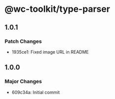 # @wc-toolkit/type-parser

## 1.0.1

### Patch Changes

- 1935ce1: Fixed image URL in README

## 1.0.0

### Major Changes

- 609c34a: Initial commit
